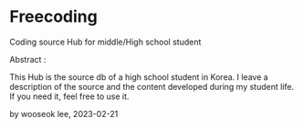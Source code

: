 # Freecoding
Coding source Hub for middle/High school student

Abstract : 

This Hub is the source db of a high school student in Korea.
I leave a description of the source and the content developed during my student life.
If you need it, feel free to use it.









by wooseok lee,   2023-02-21
